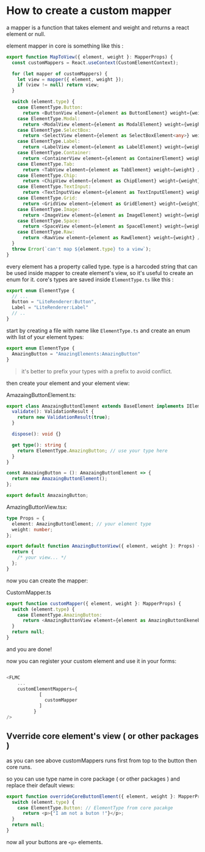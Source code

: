 # How to create a custom mapper

a mapper is a function that takes element and weight and returns a react element or null.

element mapper in core is something like this :

```typescript
export function MapToView({ element, weight }: MapperProps) {
  const customMappers = React.useContext(CustomElementContext);

  for (let mapper of customMappers) {
    let view = mapper({ element, weight });
    if (view != null) return view;
  }

  switch (element.type) {
    case ElementType.Button:
      return <ButtonView element={element as ButtonElement} weight={weight} />;
    case ElementType.Modal:
      return <ModalView element={element as ModalElement} weight={weight} />;
    case ElementType.SelectBox:
      return <SelectView element={element as SelectBoxElement<any>} weight={weight} />;
    case ElementType.Label:
      return <LabelView element={element as LabelElement} weight={weight} />;
    case ElementType.Container:
      return <ContainerView element={element as ContainerElement} weight={weight} />;
    case ElementType.Tab:
      return <TabView element={element as TabElement} weight={weight} />;
    case ElementType.Chip:
      return <ChipView element={element as ChipElement} weight={weight} />;
    case ElementType.TextInput:
      return <TextInputView element={element as TextInputElement} weight={weight} />;
    case ElementType.Grid:
      return <GridView element={element as GridElement} weight={weight} />;
    case ElementType.Image:
      return <ImageView element={element as ImageElement} weight={weight} />;
    case ElementType.Space:
      return <SpaceView element={element as SpaceElement} weight={weight} />;
    case ElementType.Raw:
      return <RawView element={element as RawElement} weight={weight} />;
  }
  throw Error(`can't map ${element.type} to a view`);
}
```

every element has a property called type. type is a harcoded string that can be used inside mapper to create element's view, so it's useful to create an enum for it. core's types are saved inside `ElementType.ts` like this :

```typescript
export enum ElementType {
  // ...
  Button = "LiteRenderer:Button",
  Label = "LiteRenderer:Label"
  // ..
}
```

start by creating a file with name like `ElementType.ts` and create an enum with list of your element types:

```typescript
export enum ElementType {
  AmazingButton = "AmazingElements:AmazingButton"
}
```

> it's better to prefix your types with a prefix to avoid conflict.

then create your element and your element view:

AmazaingButtonElement.ts:

```typescript
export class AmazaingButtonElement extends BaseElement implements IElement {
  validate(): ValidationResult {
    return new ValidationResult(true);
  }

  dispose(): void {}

  get type(): string {
    return ElementType.AmazingButton; // use your type here
  }
}

const AmazaingButton = (): AmazaingButtonElement => {
  return new AmazaingButtonElement();
};

export default AmazaingButton;
```

AmazingButtonView.tsx:

```typescript
type Props = {
  element: AmazingButtonElement; // your element type
  weight: number;
};

export default function AmazingButtonView({ element, weight }: Props) {
  return {
    /* your view... */
  };
}
```

now you can create the mapper:

CustomMapper.ts

```typescript
export function customMapper({ element, weight }: MapperProps) {
  switch (element.type) {
    case ElementType.AmazingButton:
      return <AmazingButtonView element={element as AmazingButtonEkenebt} weight={weight} />;
  }
  return null;
}
```

and you are done!

now you can register your custom element and use it in your forms:

```typescript

<FLMC
    ...
    customElementMappers={
            [
              customMapper
            ]
          }
/>

```

## Vverride core element's view ( or other packages )

as you can see above customMappers runs first from top to the button then core runs.

so you can use type name in core package ( or other packages ) and replace their default views:

```typescript
export function overrideCoreButtonElement({ element, weight }: MapperProps) {
  switch (element.type) {
    case ElementType.Button: // ElementType from core pacakge
      return <p>{"I am not a buton !"}</p>;
  }
  return null;
}
```

now all your buttons are `<p>` elements.
